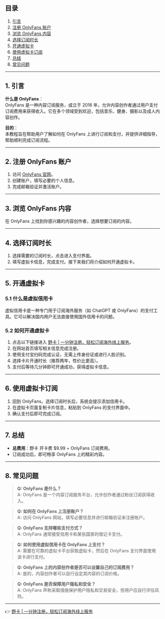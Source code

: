 ## 目录
1. [引言](#引言)  
2. [注册 OnlyFans 账户](#注册-onlyfans-账户)  
3. [浏览 OnlyFans 内容](#浏览-onlyfans-内容)  
4. [选择订阅时长](#选择订阅时长)  
5. [开通虚拟卡](#开通虚拟卡)  
6. [使用虚拟卡订阅](#使用虚拟卡订阅)  
7. [总结](#总结)  
8. [常见问题](#常见问题)  

---

## 1. 引言

**什么是 OnlyFans**：  
OnlyFans 是一种内容订阅服务，成立于 2016 年，允许内容创作者通过用户支付订阅费用来获得收入。它在多个领域受到欢迎，包括音乐、健身、摄影以及成人内容创作。

**目的**：  
本教程旨在帮助用户了解如何在 OnlyFans 上进行订阅和支付，并提供详细指导，帮助顺利完成订阅流程。

---

## 2. 注册 OnlyFans 账户

1. 访问 [OnlyFans 官网](https://onlyfans.com/)。  
2. 创建账户，填写必要的个人信息。  
3. 完成邮箱验证并激活账户。

---

## 3. 浏览 OnlyFans 内容

在 OnlyFans 上找到你感兴趣的内容创作者，选择想要订阅的内容。

---

## 4. 选择订阅时长

1. 选择需要的订阅时长，点击进入支付界面。  
2. 填写虚拟卡信息，完成支付。接下来我们将介绍如何开通虚拟卡。

---

## 5. 开通虚拟卡

### 5.1 什么是虚拟信用卡

虚拟信用卡是一种专门用于订阅海外服务（如 ChatGPT 或 OnlyFans）的支付工具。它可以解决国内用户无法直接使用国外信用卡的问题。

### 5.2 如何开通虚拟卡

1. 点击以下链接进入 [野卡 | 一分钟注册，轻松订阅海外线上服务](https://bit.ly/bewildcard)。  
2. 在网站首页填写相关信息完成注册。  
3. 使用支付宝扫码完成认证，无需上传身份证或进行人脸识别。  
4. 选择卡片开通时长（推荐两年，性价比更高）。  
5. 支付后等待几分钟即可开通成功，获得虚拟卡信息。

---

## 6. 使用虚拟卡订阅

1. 回到 OnlyFans，选择订阅时长后，系统会提示添加信用卡。  
2. 在虚拟卡页面复制卡片信息，粘贴到 OnlyFans 的支付界面中。  
3. 确认支付后即可完成订阅。

---

## 7. 总结

- **总费用**：野卡 开卡费 $9.99 + OnlyFans 订阅费用。  
- 订阅成功后，即可畅享 OnlyFans 上的精彩内容。

---

## 8. 常见问题

> **Q: OnlyFans 是什么？**  
> A: OnlyFans 是一个内容订阅服务平台，允许创作者通过粉丝订阅获得收入。

> **Q: 如何在 OnlyFans 上注册账户？**  
> A: 访问 OnlyFans 网站，填写必要信息并进行邮箱验证来注册账户。

> **Q: OnlyFans 支持哪些支付方式？**  
> A: OnlyFans 通常接受信用卡和某些国家的借记卡支付。

> **Q: 如何使用虚拟信用卡在 OnlyFans 上支付？**  
> A: 需要在可靠的虚拟卡平台获取虚拟卡，然后在 OnlyFans 支付界面使用该卡进行支付。

> **Q: OnlyFans 上的内容创作者是否可以设置自己的订阅费用？**  
> A: 是的，内容创作者可以自行设定其内容的订阅价格。

> **Q: OnlyFans 是否保障用户隐私和安全？**  
> A: OnlyFans 声称采取措施保护用户隐私和交易安全，但用户应自行评估风险。

---

👉 [野卡 | 一分钟注册，轻松订阅海外线上服务](https://bit.ly/bewildcard)